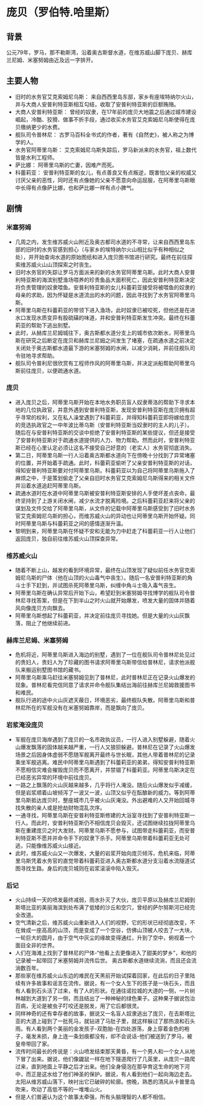 # 庞贝（罗伯特.哈里斯）

## 背景
公元79年，罗马，那不勒斯湾，沿着奥古斯督水道，在维苏威山脚下庞贝、赫库兰尼姆、米塞努姆由近及远一字排开。

## 主要人物
- 旧时的水务官艾克索姆尼乌斯： 来自西西里岛东部，家乡有座埃特纳尔火山，并与大商人安普利特亚斯相互勾结，收取了安普利特亚斯的巨额贿赂。
- 大商人安普利特亚斯： 曾经的奴隶，在17年前的庞贝大地震之后通过城市建设崛起，冷酷、狡猾、做事不折手段，通过收买水务官艾克索姆尼乌斯使得在庞贝缴纳更少的水费。
- 舰队司令普林尼： 古罗马百科全书式的作者，著有《自然史》，被人称之为博学的人。
- 水务官阿蒂里乌斯： 艾克索姆尼乌斯失踪后，罗马新派来的水务官，祖上数代皆是水利工程师。
- 萨比娜： 阿蒂里乌斯的亡妻，因难产而死。
- 科蕾莉亚： 安普利特亚斯的女儿，有点善良又有点叛逆，既害怕父亲的权威又讨厌父亲的恶性，同时还有点像她的父亲不愿意向命运屈服，在阿蒂里乌斯眼中长得有点像萨比娜，也和萨比娜一样有点小脾气。

## 剧情
### 米塞努姆
- 几周之内，发生维苏威火山附近及奥古都司水道的不寻常，让来自西西里岛东部的旧时的水务官感到担心（与家乡的埃特纳尔火山相比似乎有种相似之处），并开始查询水道的原始图纸和进入庞贝图书馆进行研究。最终在前往探索维苏威火山山顶探索之时丧生。
- 旧时水务官的失踪让罗马方面派来的新的水务官阿蒂里乌斯。此时大商人安普利特亚斯的海滨别墅渔场喂养的珍贵鱼品大面积死亡，因此安普利特亚斯决定将负责管理的奴隶喂鱼。安普利特亚斯的女儿科蕾莉亚接受将被喂鱼的奴隶的母亲的求助，因为怀疑是水道流出的水的问题，因此寻找到了水务官阿蒂里乌斯。
- 阿蒂里乌斯在科蕾莉亚的带领下进入渔场，此时奴隶已被咬死，但他还是在进水口发现水质变异有股硫磺的味道，并和安普利特亚斯发生冲突。最终在科蕾莉亚的帮助下逃出别墅。
- 此时，从赫库兰尼姆城往下，奥古斯都水道分支上的城市依次断水，阿蒂里乌斯在研究之后断定在庞贝和赫库兰尼姆之间发生了堵塞，在疏通水道之前决定关闭处于奥古斯都水道最下游的米塞努姆的水闸，以减少消耗，并前往舰队司令驻地寻求帮助。
- 舰队司令普利尼很欣赏有工程师作风的阿蒂里乌斯，并决定派船帮助阿蒂里乌斯前往庞贝，以便疏通水道。

### 庞贝
- 进入庞贝之后，阿蒂里乌斯开始在本地水务职员盲人奴隶蒂洛的帮助下寻求本地的几位执政官，并意外遇到安普利特亚斯，发现安普利特亚斯在庞贝拥有超乎寻常的权利，又在私人澡堂遇到了科蕾莉亚，并得知科蕾莉亚即将嫁给庞贝的竞选执政官之一中年波比蒂乌斯（安普利特亚斯当奴隶时的主人的儿子）。随后在与安普利特亚斯的交谈中拒绝了安普利特亚斯的某些提议，但还是接受了安普利特亚斯对于疏通水道提供的人力、物力帮助。然而此时，安普利特亚斯已经在心里认定必须让这名不接受自己好意的（老实人）水务官彻底消失。
- 第二日，阿蒂里乌斯一行人沿着奥古斯都水道向下在傍晚十分找到了异常堵塞的位置，并开始着手疏通。此时，科蕾莉亚偷听了父亲安普利特亚斯的对话，得知安普利特亚斯要对付阿蒂里乌斯。科蕾莉亚以为自己将阿蒂里乌斯拖入了麻烦之中，于是策划偷走了父亲自旧时水务官艾克索姆尼乌斯得来的相关文件并沿着水道追赶阿蒂里乌斯。
- 疏通水道时在水道中阿蒂里乌斯被安普利特亚斯安排的人手使坏差点丧命，最终坚持到了上游关闭水闸，减少水流才脱离险境。之后科蕾莉亚赶来将父亲的谋划及文件交给了阿蒂里乌斯，从文件的记载中阿蒂里乌斯感受到了旧时水务官艾克索姆尼乌斯的担心，而维苏威火山的异动也让阿蒂里乌斯开始怀疑。同时阿蒂里乌斯与科蕾莉亚之间的感情逐渐升温。
- 黎明到来，阿蒂里乌斯在怀疑不安和无能为力中赶走了科蕾莉亚一行人让他们返回庞贝，独自前往维苏威火山顶探查异常。

### 维苏威火山
- 随着不断上山，越发的看到环境异常，最终在山顶发现了疑似前任水务官克索姆尼乌斯的尸体（他在山顶的火山毒气中丧生）。随后一名安普利特亚斯的角斗士手下赶到，并试图杀死阿蒂里乌斯，纠缠中角斗士吸入毒气丧生。
- 阿蒂里乌斯在确认异常后开始下山，希望赶到米塞努姆寻找博学的舰队司令普林尼寻找答案，但是在下到半山之时火山就开始爆发，喷发大量的固体并随着风向像庞贝方向飘去。
- 阿蒂里乌斯想起了科蕾莉亚，并决定前往庞贝寻找她。但是大量的火山灰飘落，阻止了他继续前进。

### 赫库兰尼姆、米塞努姆
- 危机将近，阿蒂里乌斯进入海边的别墅，遇到了一位在舰队司令普林尼处见过的贵妇人，贵妇人为了珍藏的图书请求阿蒂里乌斯带信给普林尼，请求他派舰队来搬运别墅图书馆的藏书。
- 阿蒂里乌斯乘马赶往米塞努姆见到了普林尼，此时普林尼正在记录火山爆发的现象。普林尼看完信同意了请求并命令舰队集结出海前往赫库兰尼姆救援图书和难民。
- 舰队行进的途中火山灰遮天蔽日，环境恶劣，最终舰队失散。阿蒂里乌斯和普林尼所在的军舰没有在米塞努姆靠岸，而是飘向了庞贝。

### 岩浆淹没庞贝
- 军舰在庞贝海岸遇到了庞贝的一名市政执议员，一行人进入别墅躲避，随着火山爆发飘落的固体越来越严重，一行人又狼狈躲避。普林尼在记录了火山爆发场景之后因身体虚弱不愿随军舰离开最终与世长眠，其他人带着普林尼的记录乘坐军舰逃离。难民中阿蒂里乌斯遇到了科蕾莉亚的弟弟，得知安普利特亚斯不愿相信灾难会摧毁庞贝而不愿离开，并禁锢了科蕾莉亚。阿蒂里乌斯决定在已经恶劣异常的环境中前往庞贝。
- 一路之上飘落的火山灰越来越多，几乎将行人淹没。随后火山爆发似乎减缓，但是岩浆顺着山坡倾泻了一波又一波，山顶又似乎在酝酿新的威力。等到阿蒂里乌斯抵达庞贝时，整座城市几乎被火山灰淹没。外出避难的人又开始回城寻找失散的亲人或是抢劫财物混乱次序。
- 一通寻找，阿蒂里乌斯在安普利特亚斯修建的大浴室寻找到了安普利特亚斯一行人。而此时，安普利特亚斯仍不相信庞贝会毁灭，还试图继续拉拢阿蒂里乌斯在重建庞贝之时大发财。阿蒂里乌斯不愿参与，试图带走科蕾莉亚，而安普利特亚斯不愿并并命令手下的奴隶下杀手。阿蒂里乌斯带着科蕾莉亚无处可逃，只能像维苏威火山接近。
- 此时，维苏威火山又一次爆发，大量的岩浆开始向庞贝倾泻，危机来临，阿蒂里乌斯凭着水务官的直觉带着科蕾莉亚进入奥古斯都水道分支沿着水流隧道试图寻找生路。身后的庞贝城则在岩浆滚滚中陷入毁灭。

### 后记
- 火山持续一天的喷发最终减弱，雨水扑灭了大伙，庞贝平原以及赫库兰尼姆到斯塔比亚的美丽海滨到处布满了低矮的沙丘和空穴，曾经的萨尔努斯河已经完全改道。
- 空气清新之后，维苏威火山重新进入人们的视野，它的形状已经彻底改变，不在耸成一座高高的山顶，而是变成了一个空谷，仿佛山顶被人咬去了一大块，一轮巨大的圆月，由于空气中灰尘的缘故变得通红，升到了空中，俯视着一个面目全非的世界。
- 人们在海滩上找到了普林尼的尸体-“他看上去更像进入了甜美的梦乡”，和他的记录被一起带回了米塞努姆并流传后世。
奥古斯都水道继续流淌，而且还会流淌数百年。
- 那些家在维苏威火山东边的难民在天黑前开始试探着回家，在此后的日子里陆续有许多故事和谣言在流传。据说，有一个女人生下的孩子是一块石头，而且有人看到石头活了过来，有了人的形状。在通往诺拉城的大道的一侧，一片树林越到大道到了另一侧，而且结出了一种神秘的绿色果子。这种果子据说包治百病，无论是被虫子叮咬还是脱发，用了它后都很灵。
- 同样神奇的还有幸存者的故事，据说又一名盲人奴隶逃出了庞贝，在去斯塔比亚的大道上碰到了一批死马，就钻进了马肚子里，就这样躲过了那热浪和石头雨。有人看到两个美丽的金发孩子-双胞胎-在四处游荡，身上穿着金色的袍子，毫发未损，身上连一条划痕都没有，却不会说话-他们被送到了罗马，被皇帝带回了家。
- 流传时间最长的传说是：火山喷发结束那天黄昏，有一个男人和一个女人从地下冒了出来。据说，他们像鼹鼠一样在地下隧道爬行了几英里，从庞贝一路爬过来，直到地面上平静之后才出来。他们全身侵泡在那孕育这生命的地下河中，而正是这水给了他们神圣的保护。据说，有人看到他们一起向海边走去。太阳从维苏威山落下，映衬出它已破碎的轮廓。傍晚，熟悉的清风从卡普里岛吹来，吹动了高低不等的一堆堆山火。
- 但是人们普遍认为这个故事太牵强，所有头脑理智的人都不相信。